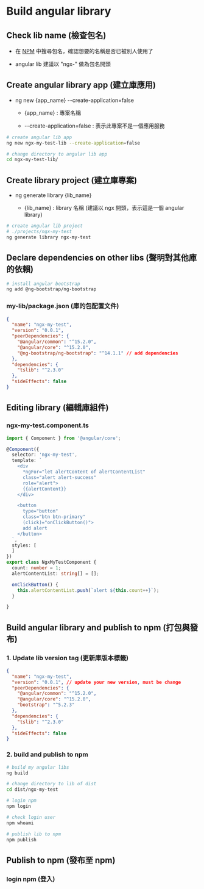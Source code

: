 # Build angular library

## Check lib name (檢查包名)

- 在 [NPM](https://www.npmjs.com/) 中搜尋包名，確認想要的名稱是否已被別人使用了

- angular lib 建議以 "ngx-" 做為包名開頭

## Create angular library app (建立庫應用)

- ng new {app_name} --create-application=false
  
  - {app_name} : 專案名稱
  
  - --create-application=false : 表示此專案不是一個應用服務

```bash
# create angular lib app
ng new ngx-my-test-lib --create-application=false

# change directory to angular lib app
cd ngx-my-test-lib/
```

## Create library project (建立庫專案)

- ng generate library {lib_name}
  
  - {lib_name} : library 名稱 (建議以 ngx 開頭，表示這是一個 angular library) 

```bash
# create angular lib project
# ./projects/ngx-my-test
ng generate library ngx-my-test
```

## Declare dependencies on other libs (聲明對其他庫的依賴)

```bash
# install angular bootstrap
ng add @ng-bootstrap/ng-bootstrap
```

### my-lib/package.json (庫的包配置文件)

```json
{
  "name": "ngx-my-test",
  "version": "0.0.1",
  "peerDependencies": {
    "@angular/common": "^15.2.0",
    "@angular/core": "^15.2.0",
    "@ng-bootstrap/ng-bootstrap": "^14.1.1" // add dependencies
  },
  "dependencies": {
    "tslib": "^2.3.0"
  },
  "sideEffects": false
}
```

## Editing library (編輯庫組件)

### ngx-my-test.component.ts

```typescript
import { Component } from '@angular/core';

@Component({
  selector: 'ngx-my-test',
  template: `
    <div 
      *ngFor="let alertContent of alertContentList" 
      class="alert alert-success" 
      role="alert">
      {{alertContent}}
    </div>

    <button 
      type="button" 
      class="btn btn-primary"
      (click)="onClickButton()">
      add alert
    </button>
  `,
  styles: [
  ]
})
export class NgxMyTestComponent {
  count: number = 1;
  alertContentList: string[] = [];

  onClickButton() {
    this.alertContentList.push(`alert ${this.count++}`);
  }

}
```

## Build angular library and publish to npm (打包與發布)

### 1. Update lib version tag (更新庫版本標籤)

```json
{
  "name": "ngx-my-test",
  "version": "0.0.1", // update your new version, must be change 
  "peerDependencies": {
    "@angular/common": "^15.2.0",
    "@angular/core": "^15.2.0",
    "bootstrap": "^5.2.3"
  },
  "dependencies": {
    "tslib": "^2.3.0"
  },
  "sideEffects": false
}
```



### 2. build and publish to npm

```bash
# build my angular libs
ng build

# change directory to lib of dist
cd dist/ngx-my-test

# login npm
npm login

# check login user
npm whoami

# publish lib to npm
npm publish
```

## Publish to npm (發布至 npm)

### login npm (登入)
